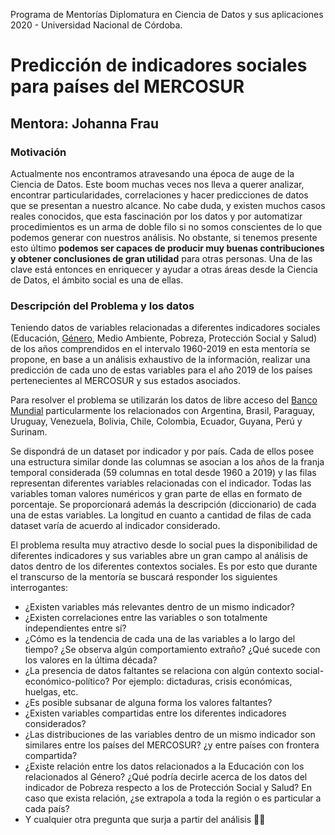 Programa de Mentorías Diplomatura en Ciencia de Datos y sus aplicaciones 2020 - Universidad Nacional de Córdoba.

# Predicción de indicadores sociales para países del MERCOSUR
## Mentora: Johanna Frau 

### Motivación 

Actualmente nos encontramos atravesando una época de auge de la Ciencia de Datos. Este boom muchas veces nos lleva a querer analizar, encontrar particularidades, correlaciones y hacer predicciones de datos que se presentan a nuestro alcance. No cabe duda, y existen muchos casos reales conocidos, que esta fascinación por los datos y por automatizar procedimientos es un arma de doble filo si no somos conscientes de lo que podemos generar con nuestros análisis. No obstante, si tenemos presente esto último **podemos ser capaces de producir muy buenas contribuciones y obtener conclusiones de  gran utilidad** para otras personas. Una de las clave está entonces en enriquecer y ayudar a otras áreas desde la Ciencia de Datos, el ámbito social es una de ellas.

### Descripción del Problema y los datos

Teniendo datos de variables relacionadas a diferentes indicadores sociales (Educación, [Género](https://datos.bancomundial.org/tema/genero?view=chartm), Medio Ambiente, Pobreza, Protección Social y Salud) de los años comprendidos en el intervalo 1960-2019 en esta mentoría se propone, en base a un análisis exhaustivo de la información, realizar una predicción de cada uno de estas variables para el año 2019 de los países pertenecientes al MERCOSUR y sus estados asociados.

Para resolver el problema se utilizarán los datos de libre acceso del [Banco Mundial](https://datos.bancomundial.org/indicador) particularmente los relacionados con Argentina, Brasil, Paraguay, Uruguay, Venezuela, Bolivia, Chile, Colombia, Ecuador, Guyana, Perú y Surinam.

Se dispondrá de un dataset por indicador y por país. Cada de ellos posee una estructura similar donde las columnas se asocian a los años de la franja temporal considerada (59 columnas en total desde 1960 a 2019) y las filas representan diferentes variables relacionadas con el indicador. Todas las variables toman valores numéricos y gran parte de ellas en formato de porcentaje. Se proporcionará además la descripción (diccionario) de cada una de estas variables. La longitud en cuanto a cantidad de filas de cada dataset varía de acuerdo al indicador considerado.

El problema resulta muy atractivo desde lo social pues la disponibilidad de diferentes indicadores y sus variables abre un gran campo al análisis de datos dentro de los diferentes contextos sociales. Es por esto que durante el transcurso de la mentoría  se buscará responder los siguientes interrogantes:

- ¿Existen variables más relevantes dentro de un mismo indicador?
- ¿Existen correlaciones entre las variables o son totalmente independientes entre sí?
- ¿Cómo es la tendencia de cada una de las variables a lo largo del tiempo? ¿Se observa algún comportamiento extraño? ¿Qué sucede con los valores en la última década?
- ¿La presencia de datos faltantes se relaciona con algún contexto social-económico-político? Por ejemplo: dictaduras, crisis económicas, huelgas, etc.
- ¿Es posible subsanar de alguna forma los valores faltantes?
- ¿Existen variables compartidas entre los diferentes indicadores considerados?
- ¿Las distribuciones de las variables dentro de un mismo indicador son similares entre los países del MERCOSUR? ¿y entre países con frontera compartida?
- ¿Existe relación entre los datos relacionados a la Educación con los relacionados al Género? ¿Qué podría decirle acerca de los datos del indicador de Pobreza respecto a los de Protección Social y Salud? En caso que exista relación, ¿se extrapola a toda la región o es particular a cada país?
- Y cualquier otra pregunta que surja a partir del análisis 🙌😃

